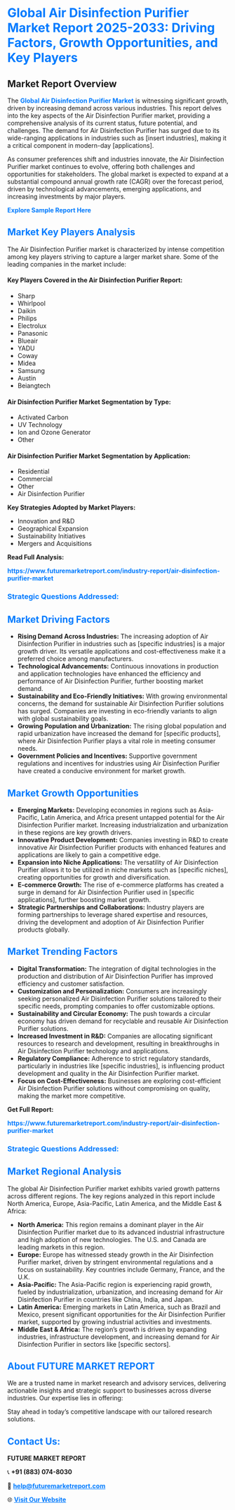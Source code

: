 <h1 style="color: #007BFF;">Global Air Disinfection Purifier Market Report 2025-2033: Driving Factors, Growth Opportunities, and Key Players</h1>

<section id="overview">
<h2>Market Report Overview</h2>
<p>The <a href="https://www.futuremarketreport.com/industry-report/air-disinfection-purifier-market" style="color: #007BFF; text-decoration: none;"><strong>Global Air Disinfection Purifier Market</strong></a> is witnessing significant growth, driven by increasing demand across various industries. This report delves into the key aspects of the Air Disinfection Purifier market, providing a comprehensive analysis of its current status, future potential, and challenges. The demand for Air Disinfection Purifier has surged due to its wide-ranging applications in industries such as [insert industries], making it a critical component in modern-day [applications].</p>
<p>As consumer preferences shift and industries innovate, the Air Disinfection Purifier market continues to evolve, offering both challenges and opportunities for stakeholders. The global market is expected to expand at a substantial compound annual growth rate (CAGR) over the forecast period, driven by technological advancements, emerging applications, and increasing investments by major players.</p>
</section>

<section id="overview">
<p><a href="https://www.futuremarketreport.com/request-sample/reportId=119078" style="color: #007BFF; text-decoration: none;"><strong>Explore Sample Report Here</strong></a></p>
</section>

<section id="key-players">
<h2 style="color: #007BFF;">Market Key Players Analysis</h2>
<p>The Air Disinfection Purifier market is characterized by intense competition among key players striving to capture a larger market share. Some of the leading companies in the market include:</p>
<h4>Key Players Covered in the Air Disinfection Purifier Report:</h4>
<ul><li>Sharp</li><li>Whirlpool</li><li>Daikin</li><li>Philips</li><li>Electrolux</li><li>Panasonic</li><li>Blueair</li><li>YADU</li><li>Coway</li><li>Midea</li><li>Samsung</li><li>Austin</li><li>Beiangtech</li></ul>
<h4>Air Disinfection Purifier Market Segmentation by Type:</h4>
<ul><li>Activated Carbon</li><li>UV Technology</li><li>Ion and Ozone Generator</li><li>Other</li></ul>

<h4>Air Disinfection Purifier Market Segmentation by Application:</h4>
<ul><li>Residential</li><li>Commercial</li><li>Other</li><li>Air Disinfection Purifier</li></ul>
<p><strong>Key Strategies Adopted by Market Players:</strong></p>
<ul>
<li>Innovation and R&D</li>
<li>Geographical Expansion</li>
<li>Sustainability Initiatives</li>
<li>Mergers and Acquisitions</li>
</ul>
</section>

<section>
<p><strong>Read Full Analysis: </strong></p><a href="https://www.futuremarketreport.com/industry-report/air-disinfection-purifier-market" style="color: #007BFF; text-decoration: none;"><strong>https://www.futuremarketreport.com/industry-report/air-disinfection-purifier-market</strong></a>
<h3 style="color: #007BFF;">Strategic Questions Addressed:</h3>
</section>

<section id="driving-factors">
<h2 style="color: #007BFF;">Market Driving Factors</h2>
<ul>
<li><strong>Rising Demand Across Industries:</strong> The increasing adoption of Air Disinfection Purifier in industries such as [specific industries] is a major growth driver. Its versatile applications and cost-effectiveness make it a preferred choice among manufacturers.</li>
<li><strong>Technological Advancements:</strong> Continuous innovations in production and application technologies have enhanced the efficiency and performance of Air Disinfection Purifier, further boosting market demand.</li>
<li><strong>Sustainability and Eco-Friendly Initiatives:</strong> With growing environmental concerns, the demand for sustainable Air Disinfection Purifier solutions has surged. Companies are investing in eco-friendly variants to align with global sustainability goals.</li>
<li><strong>Growing Population and Urbanization:</strong> The rising global population and rapid urbanization have increased the demand for [specific products], where Air Disinfection Purifier plays a vital role in meeting consumer needs.</li>
<li><strong>Government Policies and Incentives:</strong> Supportive government regulations and incentives for industries using Air Disinfection Purifier have created a conducive environment for market growth.</li>
</ul>
</section>

<section id="growth-opportunities">
<h2 style="color: #007BFF;">Market Growth Opportunities</h2>
<ul>
<li><strong>Emerging Markets:</strong> Developing economies in regions such as Asia-Pacific, Latin America, and Africa present untapped potential for the Air Disinfection Purifier market. Increasing industrialization and urbanization in these regions are key growth drivers.</li>
<li><strong>Innovative Product Development:</strong> Companies investing in R&D to create innovative Air Disinfection Purifier products with enhanced features and applications are likely to gain a competitive edge.</li>
<li><strong>Expansion into Niche Applications:</strong> The versatility of Air Disinfection Purifier allows it to be utilized in niche markets such as [specific niches], creating opportunities for growth and diversification.</li>
<li><strong>E-commerce Growth:</strong> The rise of e-commerce platforms has created a surge in demand for Air Disinfection Purifier used in [specific applications], further boosting market growth.</li>
<li><strong>Strategic Partnerships and Collaborations:</strong> Industry players are forming partnerships to leverage shared expertise and resources, driving the development and adoption of Air Disinfection Purifier products globally.</li>
</ul>
</section>

<section id="trending-factors">
<h2 style="color: #007BFF;">Market Trending Factors</h2>
<ul>
<li><strong>Digital Transformation:</strong> The integration of digital technologies in the production and distribution of Air Disinfection Purifier has improved efficiency and customer satisfaction.</li>
<li><strong>Customization and Personalization:</strong> Consumers are increasingly seeking personalized Air Disinfection Purifier solutions tailored to their specific needs, prompting companies to offer customizable options.</li>
<li><strong>Sustainability and Circular Economy:</strong> The push towards a circular economy has driven demand for recyclable and reusable Air Disinfection Purifier solutions.</li>
<li><strong>Increased Investment in R&D:</strong> Companies are allocating significant resources to research and development, resulting in breakthroughs in Air Disinfection Purifier technology and applications.</li>
<li><strong>Regulatory Compliance:</strong> Adherence to strict regulatory standards, particularly in industries like [specific industries], is influencing product development and quality in the Air Disinfection Purifier market.</li>
<li><strong>Focus on Cost-Effectiveness:</strong> Businesses are exploring cost-efficient Air Disinfection Purifier solutions without compromising on quality, making the market more competitive.</li>
</ul>
</section>

<section>
<p><strong>Get Full Report: </strong></p><a href="https://www.futuremarketreport.com/industry-report/air-disinfection-purifier-market" style="color: #007BFF; text-decoration: none;"><strong>https://www.futuremarketreport.com/industry-report/air-disinfection-purifier-market</strong></a>
<h3 style="color: #007BFF;">Strategic Questions Addressed:</h3>
</section>


<section id="regional-analysis">
<h2 style="color: #007BFF;">Market Regional Analysis</h2>
<p>The global Air Disinfection Purifier market exhibits varied growth patterns across different regions. The key regions analyzed in this report include North America, Europe, Asia-Pacific, Latin America, and the Middle East & Africa:</p>
<ul>
<li><strong>North America:</strong> This region remains a dominant player in the Air Disinfection Purifier market due to its advanced industrial infrastructure and high adoption of new technologies. The U.S. and Canada are leading markets in this region.</li>
<li><strong>Europe:</strong> Europe has witnessed steady growth in the Air Disinfection Purifier market, driven by stringent environmental regulations and a focus on sustainability. Key countries include Germany, France, and the U.K.</li>
<li><strong>Asia-Pacific:</strong> The Asia-Pacific region is experiencing rapid growth, fueled by industrialization, urbanization, and increasing demand for Air Disinfection Purifier in countries like China, India, and Japan.</li>
<li><strong>Latin America:</strong> Emerging markets in Latin America, such as Brazil and Mexico, present significant opportunities for the Air Disinfection Purifier market, supported by growing industrial activities and investments.</li>
<li><strong>Middle East & Africa:</strong> The region’s growth is driven by expanding industries, infrastructure development, and increasing demand for Air Disinfection Purifier in sectors like [specific sectors].</li>
</ul>
</section>

<footer>
<h2 style="color: #007BFF;">About FUTURE MARKET REPORT</h2>
<p>We are a trusted name in market research and advisory services, delivering actionable insights and strategic support to businesses across diverse industries. Our expertise lies in offering:</p>

<p>Stay ahead in today’s competitive landscape with our tailored research solutions.</p>

<h2 style="color: #007BFF;">Contact Us:</h2>
<p><strong>FUTURE MARKET REPORT</strong></p>
<p>📞 <strong>+91 (883) 074-8030</strong></p>
<p>📧 <strong><a href="mailto:help@futuremarketreport.com" style="color: #007BFF;">help@futuremarketreport.com</a></strong></p>
<p>🌐 <strong><a href="https://www.futuremarketreport.com/" style="color: #007BFF;">Visit Our Website</a></strong></p>
</footer>